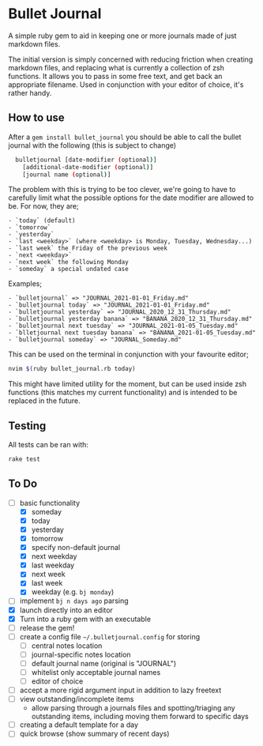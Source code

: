 # Bullet Journal

A simple ruby gem to aid in keeping one or more journals made of just markdown files.

The initial version is simply concerned with reducing friction when creating markdown files, and replacing what is currently a collection of zsh functions. It allows you to pass in some free text, and get back an appropriate filename. Used in conjunction with your editor of choice, it's rather handy.

## How to use

After a `gem install bullet_journal` you should be able to call the bullet journal with the following (this is subject to change)

```bash
  bulletjournal [date-modifier (optional)]
    [additional-date-modifier (optional)]
    [journal name (optional)]
```

  The problem with this is trying to be too clever, we're going
  to have to carefully limit what the possible options for the
  date modifier are allowed to be. For now, they are;

    - `today` (default)
    - `tomorrow`
    - `yesterday`
    - `last <weekday>` (where <weekday> is Monday, Tuesday, Wednesday...)
    - `last week` the Friday of the previous week
    - `next <weekday>`
    - `next week` the following Monday
    - `someday` a special undated case

  Examples;

    - `bulletjournal` => "JOURNAL_2021-01-01_Friday.md"
    - `bulletjournal today` => "JOURNAL_2021-01-01_Friday.md"
    - `bulletjournal yesterday` => "JOURNAL_2020_12_31_Thursday.md"
    - `bulletjournal yesterday banana` => "BANANA_2020_12_31_Thursday.md"
    - `bulletjournal next tuesday` => "JOURNAL_2021-01-05_Tuesday.md"
    - `blletjournal next tuesday banana` => "BANANA_2021-01-05_Tuesday.md"
    - `bulletjournal someday` => "JOURNAL_Someday.md"

This can be used on the terminal in conjunction with your favourite editor;

```bash
nvim $(ruby bullet_journal.rb today)
```

This might have limited utility for the moment, but can be used inside zsh functions (this matches my current functionality) and is intended to be replaced in the future.

## Testing

All tests can be ran with:

```bash
rake test
```

## To Do

- [ ] basic functionality
  - [x] someday
  - [x] today
  - [x] yesterday
  - [x] tomorrow
  - [x] specify non-default journal
  - [x] next weekday
  - [x] last weekday
  - [x] next week
  - [x] last week
  - [x] weekday (e.g. `bj monday`)
- [ ] implement `bj n days ago` parsing
- [x] launch directly into an editor
- [x] Turn into a ruby gem with an executable
- [ ] release the gem!
- [ ] create a config file `~/.bulletjournal.config` for storing
  - [ ] central notes location
  - [ ] journal-specific notes location
  - [ ] default journal name (original is "JOURNAL")
  - [ ] whitelist only acceptable journal names
  - [ ] editor of choice
- [ ] accept a more rigid argument input in addition to lazy freetext
- [ ] view outstanding/incomplete items
  - allow parsing through a journals files and spotting/triaging any outstanding items, including moving them forward to specific days
- [ ] creating a default template for a day
- [ ] quick browse (show summary of recent days)
